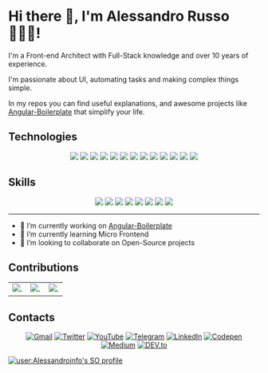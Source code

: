 # Hi there 👋, I'm Alessandro Russo 🧘🏻‍♂️!

I'm a Front-end Architect with Full-Stack  knowledge and over 10 years of experience.

I'm passionate about UI, automating tasks and making complex things simple.

In my repos you can find useful explanations, and awesome projects like [Angular-Boilerplate](https://github.com/Alessandroinfo/angular-boilerplate) that simplify your life.

<!--- Different Version
## Technologies

- 💻 JavaScript
- 🖊️ TypeScript
- 🐍 Python
- 🟢 Node.js
- 🐙 Git
- 🅰️ Angular
- ⚛️ React
- 🎨 Sass
- 🌐 Nginx
- 💾 Mongo DB
- 📦 AWS
- 🌐 Google Cloud

## Skills

- 🎨 Web Artisan
- 📐 Design Patterns
- 🏗️ Front-end Architectures
- 🫧 Distribuitrd systems
- 📝 NoSQL
- ☁️ Cloud Infrastructures
- 🛠️ System administrations
- ⚡️ Serverless
--->

## Technologies

<p align="center">
  <img src="https://img.shields.io/badge/-JavaScript-F7DF1E?style=for-the-badge&logo=javascript&logoColor=black">
  <img src="https://img.shields.io/badge/-TypeScript-3178C6?style=for-the-badge&logo=typescript&logoColor=white">
  <img src="https://img.shields.io/badge/-Python-3776AB?style=for-the-badge&logo=python&logoColor=white">
  <img src="https://img.shields.io/badge/-Node.js-339933?style=for-the-badge&logo=node.js&logoColor=white">
  <img src="https://img.shields.io/badge/-Git-F05032?style=for-the-badge&logo=git&logoColor=white">
  <img src="https://img.shields.io/badge/-Angular-DD0031?style=for-the-badge&logo=angular&logoColor=white">
  <img src="https://img.shields.io/badge/-React-61DAFB?style=for-the-badge&logo=react&logoColor=black">
  <img src="https://img.shields.io/badge/-Sass-CC6699?style=for-the-badge&logo=sass&logoColor=white">
  <img src="https://img.shields.io/badge/-Nginx-269539?style=for-the-badge&logo=nginx&logoColor=white">
  <img src="https://img.shields.io/badge/-MongoDB-47A248?style=for-the-badge&logo=mongodb&logoColor=white">
  <img src="https://img.shields.io/badge/-AWS-232F3E?style=for-the-badge&logo=amazon-aws&logoColor=white">
  <img src="https://img.shields.io/badge/-Google_Cloud-4285F4?style=for-the-badge&logo=google-cloud&logoColor=white">
  <img src="https://img.shields.io/badge/-Shell-4EAA25?style=for-the-badge&logo=gnu-bash&logoColor=white">
</p>

## Skills

<p align="center">
  <img src="https://img.shields.io/badge/-Web_Artisan-2C3E50?style=for-the-badge">
  <img src="https://img.shields.io/badge/-Design_Patterns-2980B9?style=for-the-badge">
  <img src="https://img.shields.io/badge/-Front--end_Architectures-27AE60?style=for-the-badge">
  <img src="https://img.shields.io/badge/-Distributed_systems-8E44AD?style=for-the-badge">
  <img src="https://img.shields.io/badge/-NoSQL-DBA52A?style=for-the-badge">
  <img src="https://img.shields.io/badge/-Cloud_Infrastructures-00BFFF?style=for-the-badge">
  <img src="https://img.shields.io/badge/-System_Administrations-9B59B6?style=for-the-badge">
  <img src="https://img.shields.io/badge/-Serverless-FFA500?style=for-the-badge">
</p>

---

- 🔭 I’m currently working on [Angular-Boilerplate](https://github.com/Alessandroinfo/angular-boilerplate)
- 🌱 I’m currently learning Micro Frontend
- 👯 I’m looking to collaborate on Open-Source projects


## Contributions

<div align="center">
<table><tr><td>
<img align="center" src="https://github-readme-stats.vercel.app/api?time_range=five_year&username=Alessandroinfo&show_icons=true&hide_border=true&bg_color=0d1117&text_color=ffffff&icon_color=ffffff&title_color=ffffff&locale=en" alt="." />
</td><td>
<img align="center" src="https://api.githubtrends.io/user/svg/Alessandroinfo/langs?time_range=two_year&use_percent=True&group=other&theme=dark" alt="." />
</td><td>
<img align="center" src="https://api.githubtrends.io/user/svg/Alessandroinfo/repos?time_range=two_year&group=other&theme=dark" alt="." />
</td></tr></table>
</div>


## Contacts
<center>
  
[![Gmail](https://img.shields.io/badge/Gmail-EA4335.svg?style=for-the-badge&logo=Gmail&logoColor=white)](mailto:alessandrorusso.info@gmail.com)
[![Twitter](https://img.shields.io/badge/Twitter-1DA1F2?style=for-the-badge&logo=twitter&logoColor=white)](https://twitter.com/Alessandro_info)
[![YouTube](https://img.shields.io/badge/YouTube-FF0000?style=for-the-badge&logo=youtube&logoColor=white)](https://www.youtube.com/@Alessandro_Russo)
[![Telegram](https://img.shields.io/badge/Telegram-2CA5E0?style=for-the-badge&logo=telegram&logoColor=white)](https://t.me/@Ale_info)
[![LinkedIn](https://img.shields.io/badge/LinkedIn-0A66C2.svg?style=for-the-badge&logo=LinkedIn&logoColor=white)](https://www.linkedin.com/in/alessandrorusso-in/)
[![Codepen](https://img.shields.io/badge/Codepen-000000?style=for-the-badge&logo=codepen&logoColor=white)](https://codepen.io/alessandroinfo)
[![Medium](https://img.shields.io/badge/Medium-12100E?style=for-the-badge&logo=medium&logoColor=white)](https://medium.com/@alessandrorusso.info)
[![DEV.to](https://img.shields.io/badge/dev.to-0A0A0A?style=for-the-badge&logo=devdotto&logoColor=white)](https://dev.to/alessandroinfo)

</center>

<a href="https://stackoverflow.com/users/2893733/alessandro-russo">
<img src="https://stackoverflow-readme-profile.johannchopin.fr/profile/2893733?theme=dark&website=true&location=true" alt="user:Alessandroinfo's SO profile">
</a>
